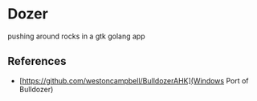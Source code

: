 # Dozer

pushing around rocks in a gtk golang app

## References

* [https://github.com/westoncampbell/BulldozerAHK](Windows Port of Bulldozer)
